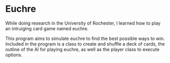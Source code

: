 # Euchre

While doing research in the University of Rochester, I learned how to play an intruiging card game named euchre.

This program aims to simulate euchre to find the best possible ways to win. Included in the program is a class to create and shuffle a deck of cards, the outline of the AI for playing euchre, as well as the player class to execute options.
